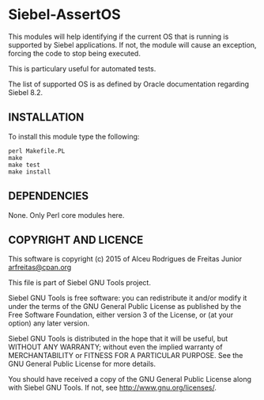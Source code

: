 # Siebel-AssertOS

This modules will help identifying if the current OS that is running is supported by Siebel applications. If not, the module will cause an exception, forcing the code to stop being executed.

This is particulary useful for automated tests.

The list of supported OS is as defined by Oracle documentation regarding Siebel 8.2.

## INSTALLATION

To install this module type the following:

```
perl Makefile.PL
make
make test
make install
```

## DEPENDENCIES

None. Only Perl core modules here.

## COPYRIGHT AND LICENCE

This software is copyright (c) 2015 of Alceu Rodrigues de Freitas Junior <arfreitas@cpan.org>

This file is part of Siebel GNU Tools project.

Siebel GNU Tools is free software: you can redistribute it and/or modify
it under the terms of the GNU General Public License as published by
the Free Software Foundation, either version 3 of the License, or
(at your option) any later version.

Siebel GNU Tools is distributed in the hope that it will be useful,
but WITHOUT ANY WARRANTY; without even the implied warranty of
MERCHANTABILITY or FITNESS FOR A PARTICULAR PURPOSE.  See the
GNU General Public License for more details.

You should have received a copy of the GNU General Public License
along with Siebel GNU Tools.  If not, see http://www.gnu.org/licenses/.
